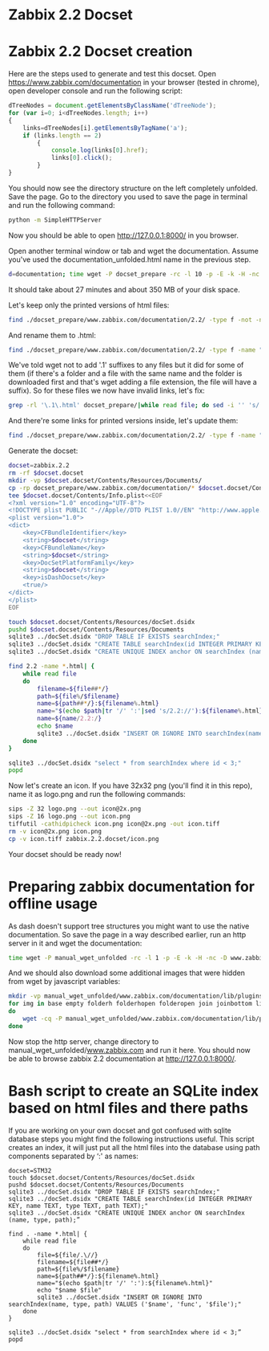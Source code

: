 Zabbix 2.2 Docset
=======================

# Zabbix 2.2 Docset creation
Here are the steps used to generate and test this docset.
Open https://www.zabbix.com/documentation in your browser (tested in chrome), open developer console and run the following script:
```JavaScript
dTreeNodes = document.getElementsByClassName('dTreeNode');
for (var i=0; i<dTreeNodes.length; i++)
{
    links=dTreeNodes[i].getElementsByTagName('a');
    if (links.length == 2)
        {
            console.log(links[0].href);
            links[0].click();
        }
}
```
You should now see the directory structure on the left completely unfolded. Save the page. Go to the directory you used to save the page in terminal and run the following command:
```bash
python -m SimpleHTTPServer
```
Now you should be able to open http://127.0.0.1:8000/ in you browser.

Open another terminal window or tab and wget the documentation. Assume you've used the documentation_unfolded.html name in the previous step.
```bash
d=documentation; time wget -P docset_prepare -rc -l 10 -p -E -k -H -nc -D www.zabbix.com --include $d/2.2/,$d/lib,$d/_media,$d/_export,$d/_detail http://127.0.0.1:8000/documentation_unfolded.html
```
It should take about 27 minutes and about 350 MB of your disk space.

Let's keep only the printed versions of html files:
```bash
find ./docset_prepare/www.zabbix.com/documentation/2.2/ -type f -not -name "*export_html.html" -exec rm '{}' \;
```

And rename them to .html:
```bash
find ./docset_prepare/www.zabbix.com/documentation/2.2/ -type f -name "*export_html.html"| while read file; do mv -v "${file}" "${file%\?*}.html"; done
```

We've told wget not to add '.1' suffixes to any files but it did for some of them (if there's a folder and a file with the same name and the folder is downloaded first and that's wget adding a file extension, the file will have a suffix). So for these files we now have invalid links, let's fix:
```bash
grep -rl '\.1\.html' docset_prepare/|while read file; do sed -i '' 's/.1.html/.html/g' "$file"; done
```

And there're some links for printed versions inside, let's update them:
```bash
find ./docset_prepare/www.zabbix.com/documentation/2.2/ -type f -name "*.html"| while read file; do sed -i '' 's/%3Fdo=export_html//g' "$file"; done
```

Generate the docset:
```bash
docset=zabbix.2.2
rm -rf $docset.docset
mkdir -vp $docset.docset/Contents/Resources/Documents/
cp -rp docset_prepare/www.zabbix.com/documentation/* $docset.docset/Contents/Resources/Documents/
tee $docset.docset/Contents/Info.plist<<EOF
<?xml version="1.0" encoding="UTF-8"?>
<!DOCTYPE plist PUBLIC "-//Apple//DTD PLIST 1.0//EN" "http://www.apple.com/DTDs/PropertyList-1.0.dtd">
<plist version="1.0">
<dict>
    <key>CFBundleIdentifier</key>
    <string>$docset</string>
    <key>CFBundleName</key>
    <string>$docset</string>
    <key>DocSetPlatformFamily</key>
    <string>$docset</string>
    <key>isDashDocset</key>
    <true/>
</dict>
</plist>
EOF

touch $docset.docset/Contents/Resources/docSet.dsidx
pushd $docset.docset/Contents/Resources/Documents
sqlite3 ../docSet.dsidx "DROP TABLE IF EXISTS searchIndex;"
sqlite3 ../docSet.dsidx "CREATE TABLE searchIndex(id INTEGER PRIMARY KEY, name TEXT, type TEXT, path TEXT);"
sqlite3 ../docSet.dsidx "CREATE UNIQUE INDEX anchor ON searchIndex (name, type, path);"

find 2.2 -name *.html| {
    while read file
    do
        filename=${file##*/}
        path=${file%/$filename}
        name=${path##*/}:${filename%.html}
        name="$(echo $path|tr '/' ':'|sed 's/2.2://'):${filename%.html}"
        name=${name/2.2:/}
        echo $name
        sqlite3 ../docSet.dsidx "INSERT OR IGNORE INTO searchIndex(name, type, path) VALUES ('$name', 'func', '$file');"
    done
}

sqlite3 ../docSet.dsidx "select * from searchIndex where id < 3;"
popd
```

Now let's create an icon. If you have 32x32 png (you'll find it in this repo), name it as logo.png and run the following commands:
```bash
sips -Z 32 logo.png --out icon@2x.png
sips -Z 16 logo.png --out icon.png
tiffutil -cathidpicheck icon.png icon@2x.png -out icon.tiff
rm -v icon@2x.png icon.png
cp -v icon.tiff zabbix.2.2.docset/icon.png
```

Your docset should be ready now!

# Preparing zabbix documentation for offline usage
As dash doesn't support tree structures you might want to use the native documentation. So save the page in a way described earlier, run an http server in it and wget the documentation:
```bash
time wget -P manual_wget_unfolded -rc -l 1 -p -E -k -H -nc -D www.zabbix.com --include documentation/2.2,documentation/lib http://127.0.0.1:8000/documentation_unfolded.html
```
And we should also download some additional images that were hidden from wget by javascript variables:
```bash
mkdir -vp manual_wget_unfolded/www.zabbix.com/documentation/lib/plugins/indexmenu/images/default/
for img in base empty folderh folderhopen folderopen join joinbottom line minus minusbottom page plus plusbottom folder
do
    wget -cq -P manual_wget_unfolded/www.zabbix.com/documentation/lib/plugins/indexmenu/images/default/ www.zabbix.com/documentation/lib/plugins/indexmenu/images/default/$img.gif
done
```

Now stop the http server, change directory to manual_wget_unfolded/www.zabbix.com and run it here. You should now be able to browse zabbix 2.2 documentation at http://127.0.0.1:8000/.

# Bash script to create an SQLite index based on html files and there paths
If you are working on your own docset and got confused with sqlite database steps you might find the following instructions useful. This script creates an index, it will just put all the html files into the database using path components separated by ‘:' as names:
```
docset=STM32
touch $docset.docset/Contents/Resources/docSet.dsidx
pushd $docset.docset/Contents/Resources/Documents
sqlite3 ../docSet.dsidx "DROP TABLE IF EXISTS searchIndex;"
sqlite3 ../docSet.dsidx "CREATE TABLE searchIndex(id INTEGER PRIMARY KEY, name TEXT, type TEXT, path TEXT);"
sqlite3 ../docSet.dsidx "CREATE UNIQUE INDEX anchor ON searchIndex (name, type, path);”

find . -name *.html| {
    while read file
    do
        file=${file/.\//}
        filename=${file##*/}
        path=${file%/$filename}
        name=${path##*/}:${filename%.html}
        name="$(echo $path|tr '/' ':'):${filename%.html}"
        echo "$name $file"
        sqlite3 ../docSet.dsidx "INSERT OR IGNORE INTO searchIndex(name, type, path) VALUES ('$name', 'func', '$file');"
    done
}

sqlite3 ../docSet.dsidx "select * from searchIndex where id < 3;”
popd
```